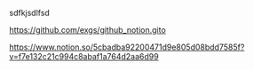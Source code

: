 sdfkjsdlfsd

https://github.com/exgs/github_notion.gito



https://www.notion.so/5cbadba92200471d9e805d08bdd7585f?v=f7e132c21c994c8abaf1a764d2aa6d99

